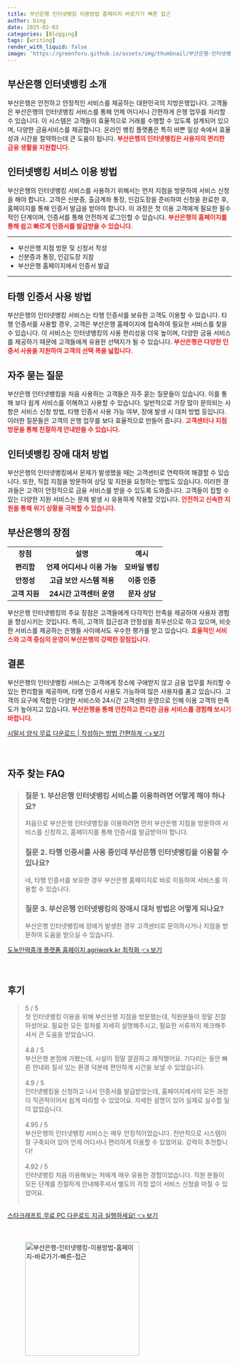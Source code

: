 ```yaml
---
title: 부산은행 인터넷뱅킹 이용방법 홈페이지 바로가기 빠른 접근
author: bing
date: 2025-02-03
categories: [Blogging]
tags: [writing]
render_with_liquid: false
image: 'https://greenforu.github.io/assets/img/thumbnail/부산은행-인터넷뱅킹-이용방법-홈페이지-바로가기-빠른-접근.webp'
---
```



<h2 id='부산은행 인터넷뱅킹 소개'>부산은행 인터넷뱅킹 소개</h2>

<p>부산은행은 안전하고 안정적인 서비스를 제공하는 대한민국의 지방은행입니다. 고객들은 부산은행의 인터넷뱅킹 서비스를 통해 언제 어디서나 간편하게 은행 업무를 처리할 수 있습니다. 이 시스템은 고객들이 효율적으로 거래를 수행할 수 있도록 설계되어 있으며, 다양한 금융서비스를 제공합니다. 온라인 뱅킹 플랫폼은 특히 바쁜 일상 속에서 효율성과 시간을 절약하는데 큰 도움이 됩니다. <b><span style="color: #ee2323;">부산은행의 인터넷뱅킹은 사용자의 편리한 금융 생활을 지원합니다.</span></b></p>

<h2 id='인터넷뱅킹 서비스 이용 방법'>인터넷뱅킹 서비스 이용 방법</h2>

<p>부산은행의 인터넷뱅킹 서비스를 사용하기 위해서는 먼저 지점을 방문하여 서비스 신청을 해야 합니다. 고객은 신분증, 출금계좌 통장, 인감도장을 준비하여 신청을 완료한 후, 홈페이지를 통해 인증서 발급을 받아야 합니다. 이 과정은 첫 이용 고객에게 필요한 필수적인 단계이며, 인증서를 통해 안전하게 로그인할 수 있습니다. <b><span style="color: #ee2323;">부산은행의 홈페이지를 통해 쉽고 빠르게 인증서를 발급받을 수 있습니다.</span></b></p>

<hr />

<ul>
    <li>부산은행 지점 방문 및 신청서 작성</li>
    <li>신분증과 통장, 인감도장 지참</li>
    <li>부산은행 홈페이지에서 인증서 발급</li>
</ul>

<hr />

<h2 id='타행 인증서 사용 방법'>타행 인증서 사용 방법</h2>

<p>부산은행의 인터넷뱅킹 서비스는 타행 인증서를 보유한 고객도 이용할 수 있습니다. 타행 인증서를 사용할 경우, 고객은 부산은행 홈페이지에 접속하여 필요한 서비스를 찾을 수 있습니다. 이 서비스는 인터넷뱅킹의 사용 편리성을 더욱 높이며, 다양한 금융 서비스를 제공하기 때문에 고객들에게 유용한 선택지가 될 수 있습니다. <b><span style="color: #ee2323;">부산은행은 다양한 인증서 사용을 지원하여 고객의 선택 폭을 넓힙니다.</span></b></p>

<h2 id='자주 묻는 질문'>자주 묻는 질문</h2>

<p>부산은행 인터넷뱅킹을 처음 사용하는 고객들은 자주 묻는 질문들이 있습니다. 이를 통해 보다 쉽게 서비스를 이해하고 사용할 수 있습니다. 일반적으로 가장 많이 문의되는 사항은 서비스 신청 방법, 타행 인증서 사용 가능 여부, 장애 발생 시 대처 방법 등입니다. 이러한 질문들은 고객의 은행 업무를 보다 효율적으로 만들어 줍니다. <b><span style="color: #ee2323;">고객센터나 지점 방문을 통해 친절하게 안내받을 수 있습니다.</span></b></p>

<h2 id='인터넷뱅킹 장애 대처 방법'>인터넷뱅킹 장애 대처 방법</h2>

<p>부산은행의 인터넷뱅킹에서 문제가 발생했을 때는 고객센터로 연락하여 해결할 수 있습니다. 또한, 직접 지점을 방문하여 상담 및 지원을 요청하는 방법도 있습니다. 이러한 경과들은 고객이 안정적으로 금융 서비스를 받을 수 있도록 도와줍니다. 고객들이 접할 수 있는 다양한 지원 서비스는 문제 발생 시 유용하게 작용할 것입니다. <b><span style="color: #ee2323;">안전하고 신속한 지원을 통해 위기 상황을 극복할 수 있습니다.</span></b></p>

<h2 id='부산은행의 장점'>부산은행의 장점</h2>

<table>
    <tr>
        <td style="text-align: center; height: 17px;"><b>장점</b></td>
        <td style="text-align: center; height: 17px;"><b>설명</b></td>
        <td style="text-align: center; height: 17px;"><b>예시</b></td>
    </tr>
    <tr>
        <td style="text-align: center; height: 17px;"><b>편리함</b></td>
        <td style="text-align: center; height: 17px;"><b>언제 어디서나 이용 가능</b></td>
        <td style="text-align: center; height: 17px;"><b>모바일 뱅킹</b></td>
    </tr>
    <tr>
        <td style="text-align: center; height: 17px;"><b>안정성</b></td>
        <td style="text-align: center; height: 17px;"><b>고급 보안 시스템 적용</b></td>
        <td style="text-align: center; height: 17px;"><b>이중 인증</b></td>
    </tr>
    <tr>
        <td style="text-align: center; height: 17px;"><b>고객 지원</b></td>
        <td style="text-align: center; height: 17px;"><b>24시간 고객센터 운영</b></td>
        <td style="text-align: center; height: 17px;"><b>문자 상담</b></td>
    </tr>
</table>

<p>부산은행 인터넷뱅킹의 주요 장점은 고객들에게 다각적인 만족을 제공하여 사용자 경험을 향상시키는 것입니다. 특히, 고객의 접근성과 안정성을 최우선으로 하고 있으며, 비슷한 서비스를 제공하는 은행들 사이에서도 우수한 평가를 받고 있습니다. <b><span style="color: #ee2323;">효율적인 서비스와 고객 중심의 운영이 부산은행의 강력한 장점입니다.</span></b></p>

<h2 id='결론'>결론</h2>

<p>부산은행의 인터넷뱅킹 서비스는 고객에게 장소에 구애받지 않고 금융 업무를 처리할 수 있는 편리함을 제공하며, 타행 인증서 사용도 가능하여 많은 사용자를 품고 있습니다. 고객의 요구에 적합한 다양한 서비스와 24시간 고객센터 운영으로 인해 이용 고객의 만족도가 높아지고 있습니다. <b><span style="color: #ee2323;">부산은행을 통해 안전하고 편리한 금융 서비스를 경험해 보시기 바랍니다.</span></b></p>


<p><a class="click-button" title="시말서 양식 무료 다운로드 | 작성하는 방법 간편하게" href="https://greenforu.github.io/posts/%EC%8B%9C%EB%A7%90%EC%84%9C-%EC%96%91%EC%8B%9D-%EB%AC%B4%EB%A3%8C-%EB%8B%A4%EC%9A%B4%EB%A1%9C%EB%93%9C-%EC%9E%91%EC%84%B1%ED%95%98%EB%8A%94-%EB%B0%A9%EB%B2%95-%EA%B0%84%ED%8E%B8%ED%95%98%EA%B2%8C/" rel="dofollow">시말서 양식 무료 다운로드 | 작성하는 방법 간편하게 👈 보기</a></p><br>
<h2 id='자주_찾는_FAQ'>자주 찾는 FAQ</h2>
<div itemscope="" itemtype="https://schema.org/FAQPage"> 
<blockquote> 
<div itemscope="" itemprop="mainEntity" itemtype="https://schema.org/Question"> 
<h3 itemprop="name">질문 1. 부산은행 인터넷뱅킹 서비스를 이용하려면 어떻게 해야 하나요?</h3> 
<div itemscope="" itemprop="acceptedAnswer" itemtype="https://schema.org/Answer"> 
<span itemprop="text"> 
<p>처음으로 부산은행 인터넷뱅킹을 이용하려면 먼저 부산은행 지점을 방문하여 서비스를 신청하고, 홈페이지를 통해 인증서를 발급받아야 합니다.</p> 
</span> 
</div> 
</div> 
<div itemscope="" itemprop="mainEntity" itemtype="https://schema.org/Question"> 
<h3 itemprop="name">질문 2. 타행 인증서를 사용 중인데 부산은행 인터넷뱅킹을 이용할 수 있나요?</h3> 
<div itemscope="" itemprop="acceptedAnswer" itemtype="https://schema.org/Answer"> 
<span itemprop="text"> 
<p>네, 타행 인증서를 보유한 경우 부산은행 홈페이지로 바로 이동하여 서비스를 이용할 수 있습니다.</p> 
</span> 
</div> 
</div> 
<div itemscope="" itemprop="mainEntity" itemtype="https://schema.org/Question"> 
<h3 itemprop="name">질문 3. 부산은행 인터넷뱅킹의 장애시 대처 방법은 어떻게 되나요?</h3> 
<div itemscope="" itemprop="acceptedAnswer" itemtype="https://schema.org/Answer"> 
<span itemprop="text"> 
<p>부산은행 인터넷뱅킹에 장애가 발생한 경우 고객센터로 문의하시거나 지점을 방문하여 도움을 받으실 수 있습니다.</p> 
</span> 
</div> 
</div> 
</blockquote> 
</div>
<p><a class="click-button" title="도농인력중개 플랫폼 홈페이지 agriwork.kr 최적화" href="https://greenforu.github.io/posts/%EB%8F%84%EB%86%8D%EC%9D%B8%EB%A0%A5%EC%A4%91%EA%B0%9C-%ED%94%8C%EB%9E%AB%ED%8F%BC-%ED%99%88%ED%8E%98%EC%9D%B4%EC%A7%80-agriwork.kr-%EC%B5%9C%EC%A0%81%ED%99%94/" rel="dofollow">도농인력중개 플랫폼 홈페이지 agriwork.kr 최적화 👈 보기</a></p><br>
<h2 id='후기'>후기</h2>
<div itemscope itemtype="https://schema.org/Product">
  <blockquote>
  <div itemprop="review" itemscope itemtype="https://schema.org/Review">
      <div itemprop="reviewRating" itemscope itemtype="https://schema.org/Rating"> <span itemprop="ratingValue">5</span> / <span itemprop="bestRating">5</span> </div>
      <span itemprop="reviewBody">첫 인터넷뱅킹 이용을 위해 부산은행 지점을 방문했는데, 직원분들이 정말 친절하셨어요. 필요한 모든 절차를 자세히 설명해주시고, 필요한 서류까지 체크해주셔서 큰 도움을 받았습니다.</span>
  </div>
  <br>
  <div itemprop="review" itemscope itemtype="https://schema.org/Review">
      <div itemprop="reviewRating" itemscope itemtype="https://schema.org/Rating"> <span itemprop="ratingValue">4.8</span> / <span itemprop="bestRating">5</span> </div>
      <span itemprop="reviewBody">부산은행 본점에 가봤는데, 시설이 정말 깔끔하고 쾌적했어요. 기다리는 동안 빠른 안내와 질서 있는 환경 덕분에 편안하게 시간을 보낼 수 있었습니다.</span>
  </div>
  <br>
  <div itemprop="review" itemscope itemtype="https://schema.org/Review">
      <div itemprop="reviewRating" itemscope itemtype="https://schema.org/Rating"> <span itemprop="ratingValue">4.9</span> / <span itemprop="bestRating">5</span> </div>
      <span itemprop="reviewBody">인터넷뱅킹을 신청하고 나서 인증서를 발급받았는데, 홈페이지에서의 모든 과정이 직관적이어서 쉽게 따라할 수 있었어요. 자세한 설명이 있어 실제로 실수할 일이 없었습니다.</span>
  </div>
  <br>
  <div itemprop="review" itemscope itemtype="https://schema.org/Review">
      <div itemprop="reviewRating" itemscope itemtype="https://schema.org/Rating"> <span itemprop="ratingValue">4.95</span> / <span itemprop="bestRating">5</span> </div>
      <span itemprop="reviewBody">부산은행의 인터넷뱅킹 서비스는 매우 안정적이었습니다. 전반적으로 시스템이 잘 구축되어 있어 언제 어디서나 편리하게 이용할 수 있었어요. 강력히 추천합니다!</span>
  </div>
  <br>
  <div itemprop="review" itemscope itemtype="https://schema.org/Review">
      <div itemprop="reviewRating" itemscope itemtype="https://schema.org/Rating"> <span itemprop="ratingValue">4.92</span> / <span itemprop="bestRating">5</span> </div>
      <span itemprop="reviewBody">인터넷뱅킹 처음 이용해보는 저에게 매우 유용한 경험이었습니다. 직원 분들이 모든 단계를 친절하게 안내해주셔서 별도의 걱정 없이 서비스 신청을 마칠 수 있었어요.</span>
  </div>
  <br>
  </blockquote>
</div>
<p><a class="click-button" title="스타크래프트 무료 PC 다운로드 지금 실행하세요!" href="https://greenforu.github.io/posts/%EC%8A%A4%ED%83%80%ED%81%AC%EB%9E%98%ED%94%84%ED%8A%B8-%EB%AC%B4%EB%A3%8C-PC-%EB%8B%A4%EC%9A%B4%EB%A1%9C%EB%93%9C-%EC%A7%80%EA%B8%88-%EC%8B%A4%ED%96%89%ED%95%98%EC%84%B8%EC%9A%94!/" rel="dofollow">스타크래프트 무료 PC 다운로드 지금 실행하세요! 👈 보기</a></p><br>
<figure class="image"><img src="https://greenforu.github.io/assets/img/thumbnail/부산은행-인터넷뱅킹-이용방법-홈페이지-바로가기-빠른-접근.webp" alt="부산은행-인터넷뱅킹-이용방법-홈페이지-바로가기-빠른-접근" width="256" height="256"></figure>